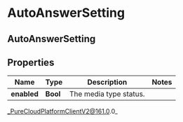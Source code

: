 # AutoAnswerSetting

## AutoAnswerSetting

## Properties

|Name | Type | Description | Notes|
|------------ | ------------- | ------------- | -------------|
| **enabled** | **Bool** | The media type status. | |



_PureCloudPlatformClientV2@161.0.0_
